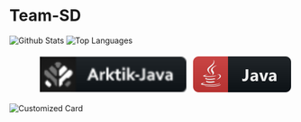 # Team-SD

 ![Github Stats](https://github-readme-stats.vercel.app/api?username=ArkSourcer&count_private=true&show_icons=true&include_all_commits=true&hide_border=true&count_private=true&theme=synthwave)
![Top Languages](https://github-readme-stats.vercel.app/api/top-langs/?username=ArkSourcer&show_icons=true&include_all_commits=true&hide_border=true&count_private=true&theme=tokyonight&langs_count=10)
</details>


<p align="right">
<img src="svg/t-part/Arktik-java.svg" alt="ark" style="vertical-align:top; margin:6px 4px">
<img src="svg/lang/java.svg" alt="java" style="vertical-align:top; margin:6px 4px">   
</p>

![Customized Card](https://github-readme-stats.vercel.app/api/pin?username=ArkSourcer\&repo=ArkSourcer-arktik-java\&title_color=fff\&icon_color=f9f9f9\&text_color=9f9f9f\&bg_color=151515)

